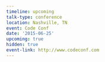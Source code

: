 ```yaml
---
timeline: upcoming
talk-type: conference
location: Nashville, TN
event: Code Conf
date: '2015-06-25'
upcoming: true
hidden: true
event-link: http://www.codeconf.com
---
```


